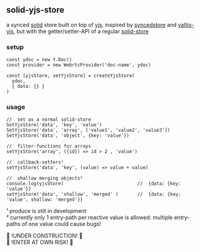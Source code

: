 ## solid-yjs-store

a synced [solid](https://github.com/solidjs/solid) store built on top of [yjs](https://github.com/yjs/yjs).
inspired by [syncedstore](https://syncedstore.org/) and [valtio-yjs](https://github.com/dai-shi/valtio-yjs), but with the getter/setter-API of a regular [solid-store](https://www.solidjs.com/docs/latest#createstore) 

### setup
```
const ydoc = new Y.Doc()
const provider = new WebrtcProvider('doc-name', ydoc)

const [yjsStore, setYjsStore] = createYjsStore(
  ydoc,
  { data: {} }
)
```
### usage

```
//  set as a normal solid-store
SetYjsStore('data', 'key', 'value')
SetYjsStore('data', 'array', ['value1', 'value2', 'value3'])
SetYjsStore('data', 'object', {key: 'value'})

//  filter-functions for arrays
setYjsStore('array', ({id}) => id > 2 , 'value')

//  callback-setters¹
setYjsStore('data', 'key', (value) => value + value)

//  shallow merging objects²
console.log(yjsStore)                           //  {data: {key: 'value'}}
setYjsStore('data', 'shallow', 'merged' )       //  {data: {key: 'value', shallow: 'merged'}}
```

¹ produce is still in development <br/>
² currently only 1 entry-path per reactive value is allowed: multiple entry-paths of one value could cause bugs!

🚧 !UNDER CONSTRUCTION! 🚧<br/>
🚧 !ENTER  AT OWN RISK! 🚧
